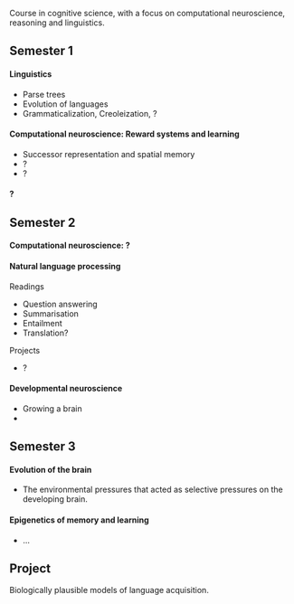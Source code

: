Course in cognitive science, with a focus on computational neuroscience, reasoning and linguistics.

## Semester 1

#### Linguistics

* Parse trees
* Evolution of languages
* Grammaticalization, Creoleization, ?

#### Computational neuroscience: Reward systems and learning

* Successor representation and spatial memory
* ?
* ?


#### ?

## Semester 2


#### Computational neuroscience: ?


#### Natural language processing

Readings

* Question answering
* Summarisation
* Entailment
* Translation?

Projects

* ?


#### Developmental neuroscience

* Growing a brain
* 


## Semester 3


#### Evolution of the brain

* The environmental pressures that acted as selective pressures on the developing brain.

#### Epigenetics of memory and learning

* ...

## Project

Biologically plausible models of language acquisition.

<!-- 
Experiments with cerebral organiods. Preferable a way to automate this!?
-->
